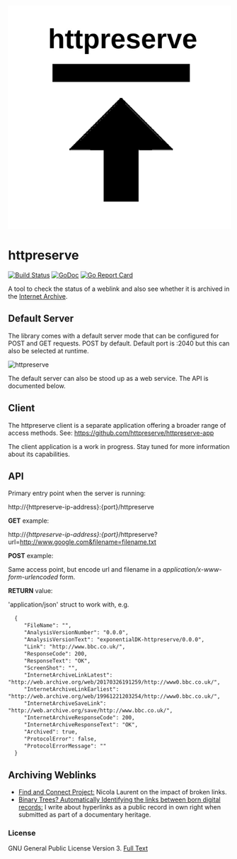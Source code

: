 <div>
<p align="center">
<img id="logo" src="https://github.com/httpreserve/httpreserve/raw/master/src/images/httpreserve-logo.png" alt="httpreserve"/>
</p>
</div>

# httpreserve
[![Build Status](https://travis-ci.org/httpreserve/httpreserve.svg?branch=master)](https://travis-ci.org/httpreserve/httpreserve)
[![GoDoc](https://godoc.org/github.com/httpreserve/httpreserve?status.svg)](https://godoc.org/github.com/httpreserve/httpreserve)
[![Go Report Card](https://goreportcard.com/badge/github.com/httpreserve/httpreserve)](https://goreportcard.com/report/github.com/httpreserve/httpreserve)

A tool to check the status of a weblink and also see whether it is archived
in the [Internet Archive](https://archive.org/). 

## Default Server

The library comes with a default server mode that can be configured for
POST and GET requests. POST by default. Default port is :2040 but this can
also be selected at runtime.

<img id="logo" src="https://github.com/httpreserve/httpreserve/raw/master/src/images/defaultserver.png" alt="httpreserve"/>

The default server can also be stood up as a web service. The API is
documented below. 

## Client

The httpreserve client is a separate application offering a broader range of
access methods. See: https://github.com/httpreserve/httpreserve-app

The client application is a work in progress. Stay tuned for more
information about its capabilities. 

## API

Primary entry point when the server is running:

http://{httpreserve-ip-address}:{port}/httpreserve

**GET** example:

http://<i>{httpreserve-ip-address}:{port}</i>/httpreserve?url=http://www.google.com&filename=filename.txt

**POST** example:

Same access point, but encode url and filename in a <i>application/x-www-form-urlencoded</i> form.

**RETURN** value:

'application/json' struct to work with, e.g. 

      {
         "FileName": "",
         "AnalysisVersionNumber": "0.0.0",
         "AnalysisVersionText": "exponentialDK-httpreserve/0.0.0",
         "Link": "http://www.bbc.co.uk/",
         "ResponseCode": 200,
         "ResponseText": "OK",
         "ScreenShot": "",
         "InternetArchiveLinkLatest": "http://web.archive.org/web/20170326191259/http://www0.bbc.co.uk/",
         "InternetArchiveLinkEarliest": "http://web.archive.org/web/19961221203254/http://www0.bbc.co.uk/",
         "InternetArchiveSaveLink": "http://web.archive.org/save/http://www.bbc.co.uk/",
         "InternetArchiveResponseCode": 200,
         "InternetArchiveResponseText": "OK",
         "Archived": true,
         "ProtocolError": false,
         "ProtocolErrorMessage": ""
      }

## Archiving Weblinks

* [Find and Connect Project:](http://www.findandconnectwrblog.info/2016/11/broken-links-broken-trust/) Nicola Laurent on the impact of broken links.
* [Binary Trees? Automatically Identifying the links between born digital records:](https://www.youtube.com/watch?v=Ked9GRmKlRw) I write about hyperlinks as a public record in own right when submitted as part of a documentary heritage.

### License

GNU General Public License Version 3. [Full Text](LICENSE)
